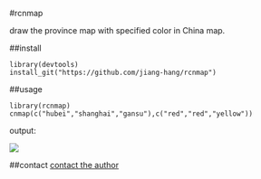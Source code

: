 #rcnmap

draw the province map with specified color in China map.

##install
```
library(devtools)
install_git("https://github.com/jiang-hang/rcnmap")
```

##usage
```
library(rcnmap)
cnmap(c("hubei","shanghai","gansu"),c("red","red","yellow"))
```

output:

![](http://www.bagualu.net/wordpress/wp-content/uploads/2016/01/cnmap.png)

##contact
[contact the author](http://www.bagualu.net)
